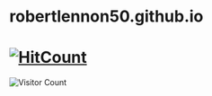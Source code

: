 # robertlennon50.github.io

# [![HitCount](http://hits.dwyl.com/robertlennon50/robertlennon50.github.io.svg)](http://hits.dwyl.com/robertlennon50/robertlennon50.github.io)

![Visitor Count](https://profile-counter.glitch.me/robertlennon50/robertlennon50.github.io/count.svg)
